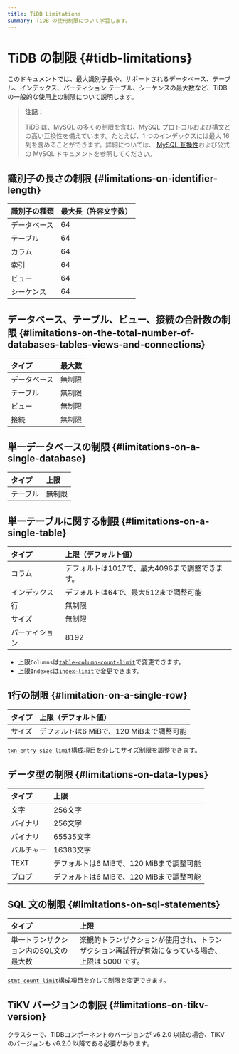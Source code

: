 ```yaml
---
title: TiDB Limitations
summary: TiDB の使用制限について学習します。
---
```


# TiDB の制限 {#tidb-limitations}

このドキュメントでは、最大識別子長や、サポートされるデータベース、テーブル、インデックス、パーティション テーブル、シーケンスの最大数など、TiDB の一般的な使用上の制限について説明します。

> **注記：**
>
> TiDB は、MySQL の多くの制限を含む、MySQL プロトコルおよび構文との高い互換性を備えています。たとえば、1 つのインデックスには最大 16 列を含めることができます。詳細については、 [MySQL 互換性](/mysql-compatibility.md)および公式の MySQL ドキュメントを参照してください。

## 識別子の長さの制限 {#limitations-on-identifier-length}

| 識別子の種類 | 最大長（許容文字数） |
| :----- | :--------- |
| データベース | 64         |
| テーブル   | 64         |
| カラム    | 64         |
| 索引     | 64         |
| ビュー    | 64         |
| シーケンス  | 64         |

## データベース、テーブル、ビュー、接続の合計数の制限 {#limitations-on-the-total-number-of-databases-tables-views-and-connections}

| タイプ    | 最大数 |
| :----- | :-- |
| データベース | 無制限 |
| テーブル   | 無制限 |
| ビュー    | 無制限 |
| 接続     | 無制限 |

## 単一データベースの制限 {#limitations-on-a-single-database}

| タイプ  | 上限  |
| :--- | :-- |
| テーブル | 無制限 |

## 単一テーブルに関する制限 {#limitations-on-a-single-table}

| タイプ     | 上限（デフォルト値）                  |
| :------ | :-------------------------- |
| コラム     | デフォルトは1017で、最大4096まで調整できます。 |
| インデックス  | デフォルトは64で、最大512まで調整可能       |
| 行       | 無制限                         |
| サイズ     | 無制限                         |
| パーティション | 8192                        |

<CustomContent platform="tidb">

-   上限`Columns`は[`table-column-count-limit`](/tidb-configuration-file.md#table-column-count-limit-new-in-v50)で変更できます。
-   上限`Indexes`は[`index-limit`](/tidb-configuration-file.md#index-limit-new-in-v50)で変更できます。

</CustomContent>

## 1行の制限 {#limitation-on-a-single-row}

| タイプ | 上限（デフォルト値）                 |
| :-- | :------------------------- |
| サイズ | デフォルトは6 MiBで、120 MiBまで調整可能 |

<CustomContent platform="tidb">

[`txn-entry-size-limit`](/tidb-configuration-file.md#txn-entry-size-limit-new-in-v4010-and-v500)構成項目を介してサイズ制限を調整できます。

</CustomContent>

## データ型の制限 {#limitations-on-data-types}

| タイプ   | 上限                         |
| :---- | :------------------------- |
| 文字    | 256文字                      |
| バイナリ  | 256文字                      |
| バイナリ  | 65535文字                    |
| バルチャー | 16383文字                    |
| TEXT  | デフォルトは6 MiBで、120 MiBまで調整可能 |
| ブロブ   | デフォルトは6 MiBで、120 MiBまで調整可能 |

## SQL 文の制限 {#limitations-on-sql-statements}

| タイプ                  | 上限                                                   |
| :------------------- | :--------------------------------------------------- |
| 単一トランザクション内のSQL文の最大数 | 楽観的トランザクションが使用され、トランザクション再試行が有効になっている場合、上限は 5000 です。 |

<CustomContent platform="tidb">

[`stmt-count-limit`](/tidb-configuration-file.md#stmt-count-limit)構成項目を介して制限を変更できます。

</CustomContent>

## TiKV バージョンの制限 {#limitations-on-tikv-version}

クラスターで、TiDBコンポーネントのバージョンが v6.2.0 以降の場合、TiKV のバージョンも v6.2.0 以降である必要があります。
